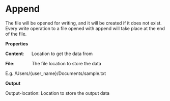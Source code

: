 # Append

The file will be opened for writing, and it will be created if it does not exist. Every write operation to a file opened with append will take place at the end of the file.

 **Properties**
 

**Content**:      Location to get the data from

**File**:              The file location to store the data

E.g. /Users/{user_name}/Documents/sample.txt

 **Output**
 

Output-location: Location to store the output data